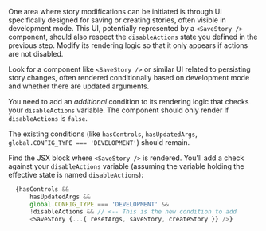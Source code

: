 One area where story modifications can be initiated is through UI specifically designed for saving or creating stories, 
often visible in development mode. This UI, potentially represented by a `<SaveStory />` component, should also respect 
the `disableActions` state you defined in the previous step. Modify its rendering logic so that it only appears if actions 
are not disabled.

<div class="hint">

  Look for a component like `<SaveStory />` or similar UI related to persisting story changes, often rendered conditionally 
  based on development mode and whether there are updated arguments.

</div>

<div class="hint">

  You need to add an _additional_ condition to its rendering logic that checks your `disableActions` variable. The component 
  should only render if `disableActions` is `false`.

</div>

<div class="hint">

  The existing conditions (like `hasControls`, `hasUpdatedArgs`, `global.CONFIG_TYPE === 'DEVELOPMENT'`) should remain.

</div>

<div class="hint">

  Find the JSX block where `<SaveStory />` is rendered. You'll add a check against your `disableActions` variable (assuming the 
  variable holding the effective state is named `disableActions`):
  ```javascript
    {hasControls &&
        hasUpdatedArgs &&
        global.CONFIG_TYPE === 'DEVELOPMENT' &&
        !disableActions && // <-- This is the new condition to add
        <SaveStory {...{ resetArgs, saveStory, createStory }} />}
  ```

</div>
